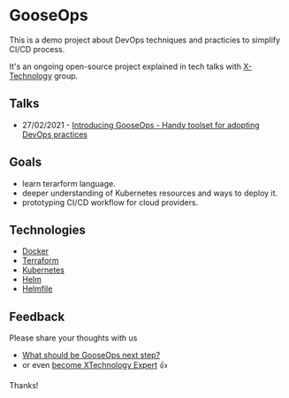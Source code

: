 # GooseOps
This is a demo project about DevOps techniques and practicies to simplify CI/CD process.

It's an ongoing open-source project explained in tech talks with [X-Technology](https://github.com/x-technology) group.

## Talks
- 27/02/2021 - [Introducing GooseOps - Handy toolset for adopting DevOps practices](https://www.youtube.com/watch?v=3ofIaeM4nls)

## Goals

- learn terarform language.
- deeper understanding of Kubernetes resources and ways to deploy it.
- prototyping CI/CD workflow for cloud providers.

## Technologies

- [Docker](https://www.docker.com/)
- [Terraform](https://www.terraform.io/)
- [Kubernetes](https://kubernetes.io/)
- [Helm](https://helm.sh)
- [Helmfile](https://github.com/roboll/helmfile)

## Feedback

Please share your thoughts with us

- [What should be GooseOps next step?](https://forms.gle/QnRiK1btevgcW2av5) 
- or even [become XTechnology Expert](https://forms.gle/8xc1j7cf8h3sEZ6W8) 👍

Thanks! 
